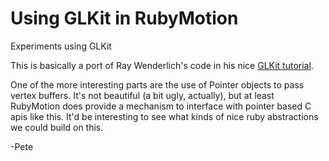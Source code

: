 # Using GLKit in RubyMotion

Experiments using GLKit

This is basically a port of Ray Wenderlich's code in his nice [GLKit tutorial](http://www.raywenderlich.com/5223/beginning-opengl-es-2-0-with-glkit-part-1).

One of the more interesting parts are the use of Pointer objects to pass vertex buffers. It's not beautiful (a bit ugly, actually), but at least RubyMotion does provide a mechanism to interface with pointer based C apis like this.  It'd be interesting to see what kinds of nice ruby abstractions we could build on this.

-Pete

